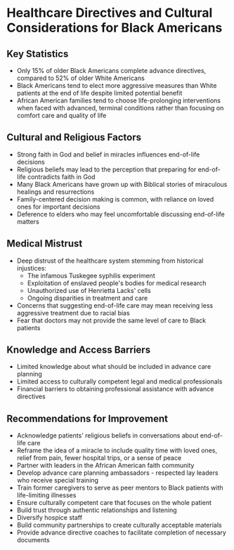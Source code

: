 # Healthcare Directives and Cultural Considerations for Black Americans

## Key Statistics
- Only 15% of older Black Americans complete advance directives, compared to 52% of older White Americans
- Black Americans tend to elect more aggressive measures than White patients at the end of life despite limited potential benefit
- African American families tend to choose life-prolonging interventions when faced with advanced, terminal conditions rather than focusing on comfort care and quality of life

## Cultural and Religious Factors
- Strong faith in God and belief in miracles influences end-of-life decisions
- Religious beliefs may lead to the perception that preparing for end-of-life contradicts faith in God
- Many Black Americans have grown up with Biblical stories of miraculous healings and resurrections
- Family-centered decision making is common, with reliance on loved ones for important decisions
- Deference to elders who may feel uncomfortable discussing end-of-life matters

## Medical Mistrust
- Deep distrust of the healthcare system stemming from historical injustices:
  - The infamous Tuskegee syphilis experiment
  - Exploitation of enslaved people's bodies for medical research
  - Unauthorized use of Henrietta Lacks' cells
  - Ongoing disparities in treatment and care
- Concerns that suggesting end-of-life care may mean receiving less aggressive treatment due to racial bias
- Fear that doctors may not provide the same level of care to Black patients

## Knowledge and Access Barriers
- Limited knowledge about what should be included in advance care planning
- Limited access to culturally competent legal and medical professionals
- Financial barriers to obtaining professional assistance with advance directives

## Recommendations for Improvement
- Acknowledge patients' religious beliefs in conversations about end-of-life care
- Reframe the idea of a miracle to include quality time with loved ones, relief from pain, fewer hospital trips, or a sense of peace
- Partner with leaders in the African American faith community
- Develop advance care planning ambassadors - respected lay leaders who receive special training
- Train former caregivers to serve as peer mentors to Black patients with life-limiting illnesses
- Ensure culturally competent care that focuses on the whole patient
- Build trust through authentic relationships and listening
- Diversify hospice staff
- Build community partnerships to create culturally acceptable materials
- Provide advance directive coaches to facilitate completion of necessary documents

